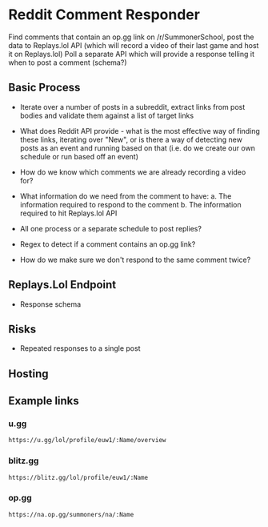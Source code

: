 # Reddit Comment Responder

Find comments that contain an op.gg link on /r/SummonerSchool, post the data to Replays.lol API (which will record a video of their last game and host it on Replays.lol)
Poll a separate API which will provide a response telling it when to post a comment (schema?)

## Basic Process

* Iterate over a number of posts in a subreddit, extract links from post bodies and validate them against a list of
target links
* What does Reddit API provide - what is the most effective way of finding these links, iterating over "New", or is there a way of detecting new posts as an event and running based on that (i.e. do we create our own schedule or run based off an event)
* How do we know which comments we are already recording a video for?
* What information do we need from the comment to have:
    a. The information required to respond to the comment
    b. The information required to hit Replays.lol API
* All one process or a separate schedule to post replies?

* Regex to detect if a comment contains an op.gg link?
* How do we make sure we don't respond to the same comment twice?

## Replays.Lol Endpoint

* Response schema

## Risks

* Repeated responses to a single post

## Hosting 

## Example links

### u.gg

``` html
https://u.gg/lol/profile/euw1/:Name/overview
```

### blitz.gg

``` html
https://blitz.gg/lol/profile/euw1/:Name
```

### op.gg

``` html
https://na.op.gg/summoners/na/:Name
```